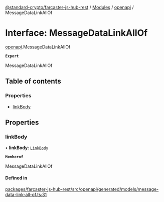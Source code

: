 [@standard-crypto/farcaster-js-hub-rest](../README.md) / [Modules](../modules.md) / [openapi](../modules/openapi.md) / MessageDataLinkAllOf

# Interface: MessageDataLinkAllOf

[openapi](../modules/openapi.md).MessageDataLinkAllOf

**`Export`**

MessageDataLinkAllOf

## Table of contents

### Properties

- [linkBody](openapi.MessageDataLinkAllOf.md#linkbody)

## Properties

### linkBody

• **linkBody**: [`LinkBody`](openapi.LinkBody.md)

**`Memberof`**

MessageDataLinkAllOf

#### Defined in

[packages/farcaster-js-hub-rest/src/openapi/generated/models/message-data-link-all-of.ts:31](https://github.com/standard-crypto/farcaster-js/blob/main/packages/farcaster-js-hub-rest/src/openapi/generated/models/message-data-link-all-of.ts#L31)
